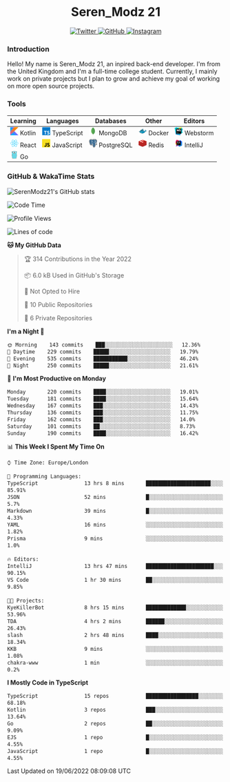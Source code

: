 <div align="center">
  <h1>Seren_Modz 21</h1>
  <a href="https://twitter.com/SerenModz21">
    <img alt="Twitter" src="https://img.shields.io/badge/twitter%20-%231DA1F2.svg?&style=for-the-badge&logo=Twitter&logoColor=white">
  </a>
  <a href="https://github.com/SerenModz21">
    <img alt="GitHub" src="https://img.shields.io/badge/github%20-%23121011.svg?&style=for-the-badge&logo=github&logoColor=white">
  </a>
  <a href="https://www.instagram.com/serenmodz21">
    <img alt="Instagram" src="https://img.shields.io/badge/instagram%20-%23E4405F.svg?&style=for-the-badge&logo=Instagram&logoColor=white">
  </a>
</div>

### Introduction

Hello! My name is Seren_Modz 21, an inpired back-end developer. I'm from the United Kingdom and I'm a full-time college student. Currently, I mainly work on private projects but I plan to grow and achieve my goal of working on more open source projects. 

### Tools

 **Learning**                                        | **Languages**                                               | **Databases**                                               | **Other**                                           | **Editors**                                                  
-----------------------------------------------------|-------------------------------------------------------------|-------------------------------------------------------------|-----------------------------------------------------|--------------------------------------------------------------
 <img width="19px" src="./assets/kotlin.svg"> Kotlin | <img width="19px" src="./assets/typescript.svg"> TypeScript | <img width="19px" src="./assets/mongodb.svg"> MongoDB       | <img width="19px" src="./assets/docker.svg"> Docker | <img width="19px" src="./assets/webstorm.svg"> Webstorm      
 <img width="19px" src="./assets/react.svg"> React   | <img width="19px" src="./assets/javascript.svg"> JavaScript | <img width="19px" src="./assets/postgresql.svg"> PostgreSQL | <img width="19px" src="./assets/redis.svg"> Redis   | <img width="19px" src="./assets/intellij-idea.svg"> IntelliJ
 <img width="19px" src="./assets/go.svg"> Go         |                                                             |                                                             |                                                     |                                                                                                               

### GitHub & WakaTime Stats

![SerenModz21's GitHub stats](https://github-readme-stats.vercel.app/api?username=SerenModz21&show_icons=true&theme=dark)

<!--START_SECTION:waka-->
![Code Time](http://img.shields.io/badge/Code%20Time-1%2C392%20hrs%2025%20mins-blue)

![Profile Views](http://img.shields.io/badge/Profile%20Views-0-blue)

![Lines of code](https://img.shields.io/badge/From%20Hello%20World%20I%27ve%20Written-15%20Thousand%20lines%20of%20code-blue)

**🐱 My GitHub Data** 

> 🏆 314 Contributions in the Year 2022
 > 
> 📦 6.0 kB Used in GitHub's Storage 
 > 
> 🚫 Not Opted to Hire
 > 
> 📜 10 Public Repositories 
 > 
> 🔑 6 Private Repositories  
 > 
**I'm a Night 🦉** 

```text
🌞 Morning    143 commits    ███░░░░░░░░░░░░░░░░░░░░░░   12.36% 
🌆 Daytime    229 commits    █████░░░░░░░░░░░░░░░░░░░░   19.79% 
🌃 Evening    535 commits    ███████████░░░░░░░░░░░░░░   46.24% 
🌙 Night      250 commits    █████░░░░░░░░░░░░░░░░░░░░   21.61%

```
📅 **I'm Most Productive on Monday** 

```text
Monday       220 commits    ████░░░░░░░░░░░░░░░░░░░░░   19.01% 
Tuesday      181 commits    ████░░░░░░░░░░░░░░░░░░░░░   15.64% 
Wednesday    167 commits    ███░░░░░░░░░░░░░░░░░░░░░░   14.43% 
Thursday     136 commits    ███░░░░░░░░░░░░░░░░░░░░░░   11.75% 
Friday       162 commits    ███░░░░░░░░░░░░░░░░░░░░░░   14.0% 
Saturday     101 commits    ██░░░░░░░░░░░░░░░░░░░░░░░   8.73% 
Sunday       190 commits    ████░░░░░░░░░░░░░░░░░░░░░   16.42%

```


📊 **This Week I Spent My Time On** 

```text
⌚︎ Time Zone: Europe/London

💬 Programming Languages: 
TypeScript               13 hrs 8 mins       █████████████████████░░░░   85.91% 
JSON                     52 mins             █░░░░░░░░░░░░░░░░░░░░░░░░   5.7% 
Markdown                 39 mins             █░░░░░░░░░░░░░░░░░░░░░░░░   4.33% 
YAML                     16 mins             ░░░░░░░░░░░░░░░░░░░░░░░░░   1.82% 
Prisma                   9 mins              ░░░░░░░░░░░░░░░░░░░░░░░░░   1.0%

🔥 Editors: 
IntelliJ                 13 hrs 47 mins      ██████████████████████░░░   90.15% 
VS Code                  1 hr 30 mins        ██░░░░░░░░░░░░░░░░░░░░░░░   9.85%

🐱‍💻 Projects: 
KyeKillerBot             8 hrs 15 mins       █████████████░░░░░░░░░░░░   53.96% 
TDA                      4 hrs 2 mins        ██████░░░░░░░░░░░░░░░░░░░   26.43% 
slash                    2 hrs 48 mins       ████░░░░░░░░░░░░░░░░░░░░░   18.34% 
KKB                      9 mins              ░░░░░░░░░░░░░░░░░░░░░░░░░   1.08% 
chakra-www               1 min               ░░░░░░░░░░░░░░░░░░░░░░░░░   0.2%

```

**I Mostly Code in TypeScript** 

```text
TypeScript               15 repos            █████████████████░░░░░░░░   68.18% 
Kotlin                   3 repos             ███░░░░░░░░░░░░░░░░░░░░░░   13.64% 
Go                       2 repos             ██░░░░░░░░░░░░░░░░░░░░░░░   9.09% 
EJS                      1 repo              █░░░░░░░░░░░░░░░░░░░░░░░░   4.55% 
JavaScript               1 repo              █░░░░░░░░░░░░░░░░░░░░░░░░   4.55%

```



 Last Updated on 19/06/2022 08:09:08 UTC
<!--END_SECTION:waka-->
